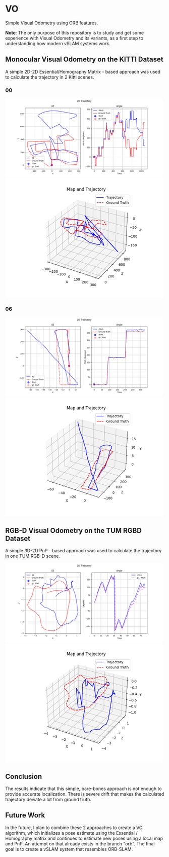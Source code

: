 # VO

Simple Visual Odometry using ORB features.

**Note**: The only purpose of this repository is to study and get some experience with Visual Odometry and its variants, as a first step to understanding how modern vSLAM systems work.

## Monocular Visual Odometry on the KITTI Dataset

A simple 2D-2D Essential/Homography Matrix - based approach was used to calculate the trajectory in 2 Kitti scenes.

### 00

<img src="resources/00/4540.png" alt="TUM 2D Trajectory" width="500">
<img src="resources/00/final_trajectory.png" alt="TUM 3D Trajectory" width="500">

### 06

<img src="resources/06/1100.png" alt="TUM 2D Trajectory" width="500">
<img src="resources/06/final_trajectory.png" alt="TUM 3D Trajectory" width="500">

## RGB-D Visual Odometry on the TUM RGBD Dataset

A simple 3D-2D PnP - based approach was used to calculate the trajectory in one TUM RGB-D scene.

<img src="resources/rgbd_frei_360/1224.png" alt="TUM 2D Trajectory" width="500">
<img src="resources/rgbd_frei_360/final_trajectory.png" alt="TUM 3D Trajectory" width="500">

## Conclusion

The results indicate that this simple, bare-bones approach is not enough to provide accurate localization.
There is severe drift that makes the calculated trajectory deviate a lot from ground truth.

## Future Work

In the future, I plan to combine these 2 approaches to create a VO algorithm, which initializes a pose estimate using the Essential / Homography matrix and continues to estimate new poses using a local map and PnP.
An attempt on that already exists in the branch "orb".
The final goal is to create a vSLAM system that resembles ORB-SLAM.